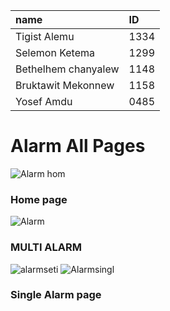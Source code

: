 |name|ID|
|:------|:----|
|Tigist Alemu|1334|
|Selemon Ketema|1299|
|Bethelhem chanyalew|1148|
|Bruktawit Mekonnew|1158|
|Yosef Amdu|0485|

# Alarm All Pages
![Alarm hom](https://user-images.githubusercontent.com/77550884/104906722-ef22ad80-5938-11eb-8124-32fe56fc1105.jpg)
### Home page 
![Alarm](https://user-images.githubusercontent.com/77550884/104906725-f0ec7100-5938-11eb-9632-32d4807b3dd1.jpg)
### MULTI ALARM 
![alarmseti](https://user-images.githubusercontent.com/77550884/104906727-f1850780-5938-11eb-9a2c-974fb83cb50a.jpg)
![Alarmsingl](https://user-images.githubusercontent.com/77550884/104906728-f1850780-5938-11eb-8665-ca010725ffc2.jpg)
### Single Alarm page
